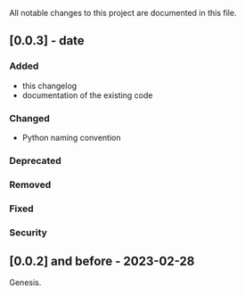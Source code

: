 All notable changes to this project are documented in this file.

## [0.0.3] - date

### Added

- this changelog
- documentation of the existing code

### Changed

- Python naming convention

### Deprecated

### Removed

### Fixed

### Security

## [0.0.2] and before - 2023-02-28

Genesis.

